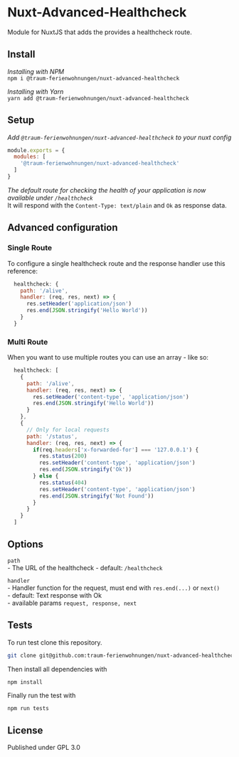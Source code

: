 # Nuxt-Advanced-Healthcheck

Module for NuxtJS that adds the provides a healthcheck route.

## Install

*Installing with NPM*   
`npm i @traum-ferienwohnungen/nuxt-advanced-healthcheck`

*Installing with Yarn*   
`yarn add @traum-ferienwohnungen/nuxt-advanced-healthcheck`

## Setup

*Add `@traum-ferienwohnungen/nuxt-advanced-healthcheck` to your nuxt config*
```javascript
module.exports = {
  modules: [
    '@traum-ferienwohnungen/nuxt-advanced-healthcheck'
  ]
}
```

*The default route for checking the health of your application is now available under `/healthcheck`*   
It will respond with the `Content-Type: text/plain` and `Ok` as response data.

## Advanced configuration

### Single Route
To configure a single healthcheck route and the response handler use this reference:

```javascript
  healthcheck: {
    path: '/alive',
    handler: (req, res, next) => {
      res.setHeader('application/json')
      res.end(JSON.stringify('Hello World'))
    }
  }
```

### Multi Route
When you want to use multiple routes you can use an array - like so:

```javascript
  healthcheck: [
    {
      path: '/alive',
      handler: (req, res, next) => {
        res.setHeader('content-type', 'application/json')
        res.end(JSON.stringify('Hello World'))
      }
    },
    {
      // Only for local requests
      path: '/status',
      handler: (req, res, next) => {
        if(req.headers['x-forwarded-for'] === '127.0.0.1') {
          res.status(200)
          res.setHeader('content-type', 'application/json')
          res.end(JSON.stringify('Ok'))
        } else {
          res.status(404)
          res.setHeader('content-type', 'application/json')
          res.end(JSON.stringify('Not Found'))
        }
      }
    }
  ]
```

## Options

`path`   
    - The URL of the healthcheck
    - default: `/healthcheck`
   
`handler`   
    - Handler function for the request, must end with `res.end(...)` or `next()`   
    - default: Text response with Ok   
    - available params `request, response, next`


## Tests

To run test clone this repository.
```bash
git clone git@github.com:traum-ferienwohnungen/nuxt-advanced-healthcheck.git
```

Then install all dependencies with
```bash
npm install
```

Finally run the test with
```
npm run tests
```

## License

Published under GPL 3.0
